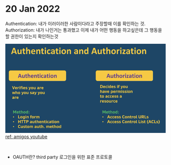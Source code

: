 # 20 Jan 2022   
   
Authentication: 내가 이러이러한 사람이다라고 주장할때 이를 확인하는 것.   
Authorization: 내가 나인거는 통과했고 이제 내가 어떤 행동을 하고싶은데 그 행동을 할 권한이 있는지 확인하는것   
   
![img](./aa.PNG)   
[ref: amigos youtube](https://www.youtube.com/watch?v=VVn9OG9nfH0&t=5658s)   
   
</br>   
   
- OAUTH란? third party 로그인을 위한 표준 프로토콜